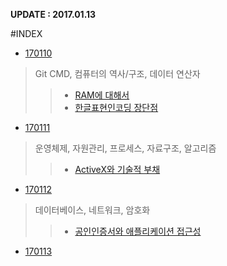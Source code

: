 ﻿**UPDATE : 2017.01.13**



#INDEX

- [170110](https://github.com/yseok/day_study/blob/master/summarize/170110.md)
>Git CMD, 컴퓨터의 역사/구조, 데이터 연산자
>> - [RAM에 대해서](https://github.com/yseok/day_study/blob/master/work/170110/RAM%EC%97%90_%EB%8C%80%ED%95%B4%EC%84%9C.md)
>> - [한글표현인코딩 장단점](https://github.com/yseok/day_study/blob/master/work/170110/%ED%95%9C%EA%B8%80%ED%91%9C%ED%98%84%EC%9D%B8%EC%BD%94%EB%94%A9_%EC%9E%A5%EB%8B%A8%EC%A0%90.md)

- [170111](https://github.com/yseok/day_study/blob/master/summarize/170111.md)
>운영체제, 자원관리, 프로세스, 자료구조, 알고리즘
>> - [ActiveX와 기술적 부채](https://github.com/yseok/day_study/blob/master/work/170111/ActiveX%EC%99%80_%EA%B8%B0%EC%A4%84%EC%A0%81_%EB%B6%80%EC%B1%84.md)

- [170112](https://github.com/yseok/day_study/blob/master/summarize/170112.md)
>데이터베이스, 네트워크, 암호화
>> - [공인인증서와 애플리케이션 접근성](https://github.com/yseok/day_study/blob/master/work/170112/%EA%B3%B5%EC%9D%B8%EC%9D%B8%EC%A6%9D%EC%84%9C%EC%99%80_%EC%95%A0%ED%94%8C%EB%A6%AC%EC%BC%80%EC%9D%B4%EC%85%98_%EC%A0%91%EA%B7%BC%EC%84%B1.md)

- [170113](https://github.com/yseok/day_study/blob/master/summarize/170113.md)